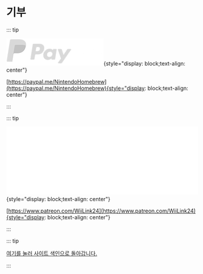 # 기부

::: tip

[![Paypal](/images/main-pages/donations/paypal_white.png)](https://paypal.me/NintendoHomebrew){style="display: block;text-align: center"}

[https://paypal.me/NintendoHomebrew](https://paypal.me/NintendoHomebrew){style="display: block;text-align: center"}

:::

::: tip

[![Patreon](/images/main-pages/donations/patreon_white.png)](https://www.patreon.com/WiiLink24){style="display: block;text-align: center"}

[https://www.patreon.com/WiiLink24](https://www.patreon.com/WiiLink24){style="display: block;text-align: center"}

:::

::: tip

[여기를 눌러 사이트 색인으로 돌아갑니다.](site-navigation)

:::

